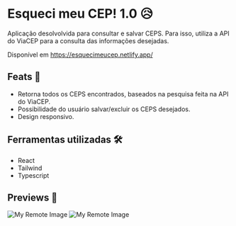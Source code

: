 # Esqueci meu CEP! 1.0 :disappointed_relieved:	

Aplicação desolvolvida para consultar e salvar CEPS. Para isso, utiliza a API do ViaCEP para a consulta das informações desejadas.

Disponível em https://esquecimeucep.netlify.app/

## Feats :star2:	

- Retorna todos os CEPS encontrados, baseados na pesquisa feita na API do ViaCEP.
- Possibilidade do usuário salvar/excluir os CEPS desejados.
- Design responsivo.

## Ferramentas utilizadas :hammer_and_wrench:

- React
- Tailwind
- Typescript


## Previews :eyes:	
![My Remote Image](https://user-images.githubusercontent.com/69373145/218490840-d900ba39-ea9b-446c-bd8e-d41b2663ee10.png)
![My Remote Image](https://user-images.githubusercontent.com/69373145/218490954-575267ec-89bc-4d1e-8dbc-b5c166ca7261.png)








